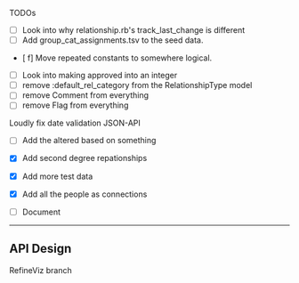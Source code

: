 TODOs

* [ ] Look into why relationship.rb's track_last_change is different
* [ ] Add group_cat_assignments.tsv to the seed data.
* [ f] Move repeated constants to somewhere logical.
* [ ] Look into making approved into an integer
* [ ] remove :default_rel_category from the RelationshipType model
* [ ] remove Comment from everything
* [ ] remove Flag from everything

 Loudly fix date validation
JSON-API


* [ ] Add the altered based on something
* [X] Add second degree repationships
* [X] Add more test data
* [X] Add all the people as connections
* [ ] Document


----


API Design
-------------------

<!-- groupnetwork.json
  - people, plus 1-degree links, plus connections details for group members, group details

sharednetwork.json
  - people, 1-degree, plue 2 people details, plus relationship between two source nodes

personnetwork.json
  - one and two degree connections and details of the person, all relationships between any nodes.

person.json (n number of IDs)
group.json  (n number of IDs)

All of the groups

60% confidence and above.  Put a constant in the code 

search_lookup.json (one for groups, one for people)
  - names (all, permutations)
-->

RefineViz branch
